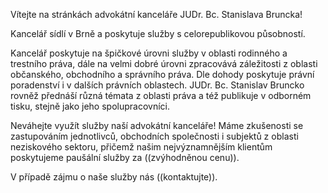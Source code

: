 Vítejte na stránkách advokátní kanceláře JUDr. Bc. Stanislava Bruncka!

Kancelář sídlí v Brně a poskytuje služby s celorepublikovou působností. 

Kancelář poskytuje na špičkové úrovni služby v oblasti rodinného a trestního práva, dále na velmi dobré úrovni zpracovává záležitosti z oblasti občanského, obchodního a správního práva. Dle dohody poskytuje právní poradenství i v dalších právních oblastech. 
JUDr. Bc. Stanislav Bruncko rovněž přednáší různá témata z oblasti práva a též publikuje v odborném tisku, stejně jako jeho spolupracovníci.

Neváhejte využít služby naší advokátní kanceláře! Máme zkušenosti se zastupováním jednotlivců, obchodních společnosti i subjektů z oblasti neziskového sektoru, přičemž našim nejvýznamnějším klientům poskytujeme paušální služby za ((zvýhodněnou cenu)).

V případě zájmu o naše služby nás ((kontaktujte)).
